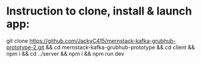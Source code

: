 # Instruction to clone, install & launch app:

git clone https://github.com/JackyC415/mernstack-kafka-grubhub-prototype-2.git && cd mernstack-kafka-grubhub-prototype && cd client && npm i && cd ../server && npm i && npm run dev
